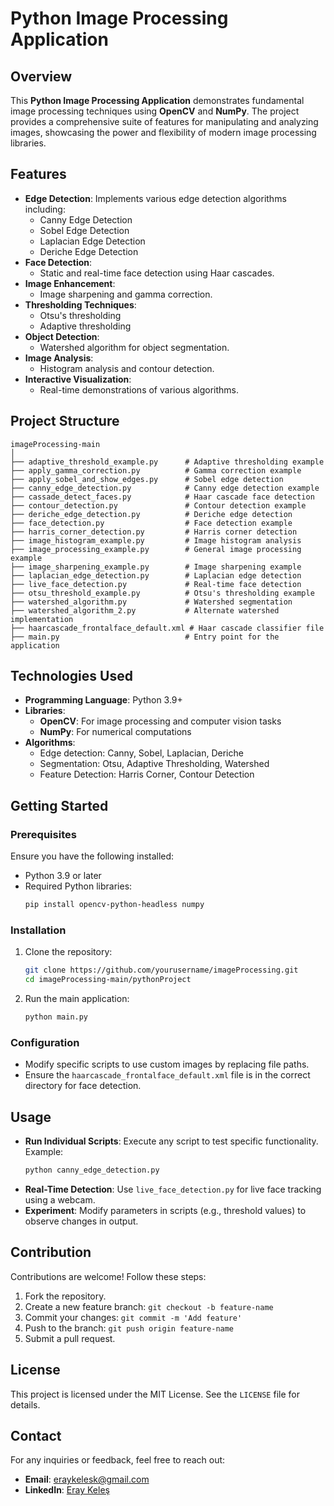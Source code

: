 # Python Image Processing Application

## Overview
This **Python Image Processing Application** demonstrates fundamental image processing techniques using **OpenCV** and **NumPy**. The project provides a comprehensive suite of features for manipulating and analyzing images, showcasing the power and flexibility of modern image processing libraries.

## Features
- **Edge Detection**: Implements various edge detection algorithms including:
  - Canny Edge Detection
  - Sobel Edge Detection
  - Laplacian Edge Detection
  - Deriche Edge Detection
- **Face Detection**:
  - Static and real-time face detection using Haar cascades.
- **Image Enhancement**:
  - Image sharpening and gamma correction.
- **Thresholding Techniques**:
  - Otsu's thresholding
  - Adaptive thresholding
- **Object Detection**:
  - Watershed algorithm for object segmentation.
- **Image Analysis**:
  - Histogram analysis and contour detection.
- **Interactive Visualization**:
  - Real-time demonstrations of various algorithms.

## Project Structure
```
imageProcessing-main
│
├── adaptive_threshold_example.py      # Adaptive thresholding example
├── apply_gamma_correction.py          # Gamma correction example
├── apply_sobel_and_show_edges.py      # Sobel edge detection
├── canny_edge_detection.py            # Canny edge detection example
├── cassade_detect_faces.py            # Haar cascade face detection
├── contour_detection.py               # Contour detection example
├── deriche_edge_detection.py          # Deriche edge detection
├── face_detection.py                  # Face detection example
├── harris_corner_detection.py         # Harris corner detection
├── image_histogram_example.py         # Image histogram analysis
├── image_processing_example.py        # General image processing example
├── image_sharpening_example.py        # Image sharpening example
├── laplacian_edge_detection.py        # Laplacian edge detection
├── live_face_detection.py             # Real-time face detection
├── otsu_threshold_example.py          # Otsu's thresholding example
├── watershed_algorithm.py             # Watershed segmentation
├── watershed_algorithm_2.py           # Alternate watershed implementation
├── haarcascade_frontalface_default.xml # Haar cascade classifier file
├── main.py                            # Entry point for the application
```

## Technologies Used
- **Programming Language**: Python 3.9+
- **Libraries**:
  - **OpenCV**: For image processing and computer vision tasks
  - **NumPy**: For numerical computations
- **Algorithms**:
  - Edge detection: Canny, Sobel, Laplacian, Deriche
  - Segmentation: Otsu, Adaptive Thresholding, Watershed
  - Feature Detection: Harris Corner, Contour Detection

## Getting Started

### Prerequisites
Ensure you have the following installed:
- Python 3.9 or later
- Required Python libraries:
  ```bash
  pip install opencv-python-headless numpy
  ```

### Installation
1. Clone the repository:
   ```bash
   git clone https://github.com/yourusername/imageProcessing.git
   cd imageProcessing-main/pythonProject
   ```

2. Run the main application:
   ```bash
   python main.py
   ```

### Configuration
- Modify specific scripts to use custom images by replacing file paths.
- Ensure the `haarcascade_frontalface_default.xml` file is in the correct directory for face detection.

## Usage
- **Run Individual Scripts**: Execute any script to test specific functionality. Example:
  ```bash
  python canny_edge_detection.py
  ```
- **Real-Time Detection**: Use `live_face_detection.py` for live face tracking using a webcam.
- **Experiment**: Modify parameters in scripts (e.g., threshold values) to observe changes in output.

## Contribution
Contributions are welcome! Follow these steps:
1. Fork the repository.
2. Create a new feature branch: `git checkout -b feature-name`
3. Commit your changes: `git commit -m 'Add feature'`
4. Push to the branch: `git push origin feature-name`
5. Submit a pull request.

## License
This project is licensed under the MIT License. See the `LICENSE` file for details.

## Contact
For any inquiries or feedback, feel free to reach out:
- **Email**: eraykelesk@gmail.com
- **LinkedIn**: [Eray Keleş](https://linkedin.com/in/eraykeles)
